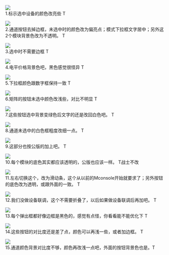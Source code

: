 ![](file:///D:\QQ记录\1036975678\nt_qq\nt_data\Pic\2025-09\Ori\5733bada067c4edb82db4d6d6229af5a.png)  
1.标示选中设备的颜色改亮些  T
  
  
![](file:///D:\QQ记录\1036975678\nt_qq\nt_data\Pic\2025-09\Ori\c53bd03c863111d6aab2fcf46baaae58.png)  
2.通道按钮去掉边框，未选中时的颜色改为偏亮点；模式下拉框文字居中；另外这2个模块背景色改为不透明。  T
  
![](file:///D:\QQ记录\1036975678\nt_qq\nt_data\Pic\2025-09\Ori\20a0192ea04f22c02dd47e7fb8d65c64.png)  
3.选中时不需要边框  T
  
![](file:///D:\QQ记录\1036975678\nt_qq\nt_data\Pic\2025-09\Ori\40fd78b313cffbe647b46d9e0b5774df.png)  
4.电平价格背景色吧，黑色感觉很怪异  T
  
  
![](file:///D:\QQ记录\1036975678\nt_qq\nt_data\Pic\2025-09\Ori\070789906b163ca7ef6419fb7e7b534f.png)  
5.下拉框颜色跟数字框保持一致  T
  
![](file:///D:\QQ记录\1036975678\nt_qq\nt_data\Pic\2025-09\Ori\6da66830827eb1a3e5be9113706fe950.png)  
6.矩阵的按钮未选中颜色改浅些，对比不明显  T
  
![](file:///D:\QQ记录\1036975678\nt_qq\nt_data\Pic\2025-09\Ori\55e9931847c045acdaa65a705d48cc3a.png)  
7.这些按钮选中背景变绿色后文字的还是改回白色吧。  T
  
![](file:///D:\QQ记录\1036975678\nt_qq\nt_data\Pic\2025-09\Ori\f8ac4f124d090eefdb7624ba05b1b610.png)  
8.通道未选中的白色框粗度改细一点。  T
  
![](file:///D:\QQ记录\1036975678\nt_qq\nt_data\Pic\2025-09\Ori\0dd66add3bba66e21cbee1c751a854fa.png)  
9.这部分也按公版的加上吧。  T
  
![](file:///D:\QQ记录\1036975678\nt_qq\nt_data\Pic\2025-09\Ori\e22fa9d6454d469ba6a30c598989a358.png)  
10.每个模块的底色其实都应该透明的，公版也应该一样。  T战士不改
  
![](file:///D:\QQ记录\1036975678\nt_qq\nt_data\Pic\2025-09\Ori\1d748677fb65891f7ffd9f2c62f870cb.png)  
11.左右切换这个，改为滑动条，这个从以前的Mconsole开始就要求了；另外按钮的底色改为透明，或跟外面的一致。  T
  
![](file:///D:\QQ记录\1036975678\nt_qq\nt_data\Pic\2025-09\Ori\6896343b07bc4ba00b934239c3ca9222.png)  
12.我们没做设备联调，这个不需要折叠了，以后如果做设备联调后再加吧。  T
  
![](file:///D:\QQ记录\1036975678\nt_qq\nt_data\Pic\2025-09\Ori\8ea14e8d3ed46aefd0a96c78148f7f50.png)  
13.每个弹出框都好像边框是黑色的，感觉有点怪，你看看能不能优化下  T
  
![](file:///D:\QQ记录\1036975678\nt_qq\nt_data\Pic\2025-09\Ori\1e42b6dcc596ef874158f878153d3ff0.png)  
14.这些按钮的对比度还是差了点，颜色可以再浅一些，或者加边框。  T
  
![](file:///D:\QQ记录\1036975678\nt_qq\nt_data\Pic\2025-09\Ori\11786bf462804adcae7eeb3e1c8f8f6f.png)  
15.通道颜色背景对比度不够，颜色再改浅一点吧，外面的按钮背景色也是。T